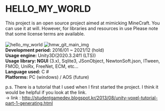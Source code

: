 # HELLO_MY_WORLD

This project is an open source project aimed at mimicking MineCraft. You can use it at will. However, for libraries and resources in use Please note that some license terms are available.  
<br>
![hello_my_world](https://user-images.githubusercontent.com/9248400/75618900-dc37ab00-5bb7-11ea-9ec0-9759c0b6429f.png)
![hmw_git_main_img](https://user-images.githubusercontent.com/9248400/102211930-b47fbc80-3f17-11eb-8d7a-53281bb826ce.png)
<b><Project Overview></b><br>
	<b>Development period:</b> 2016/01 ~ 2021/12 (hold) <br>
	<b>Usage engine:</b> Unity3D(2020.3.24f1 (LTS))<br>
	<b>Usage library: NGUI</b> (3.x), Sqlite3, JSonObject, NewtonSoft.json, ITween, FMOD, UniRx, FreeNet, ECM, etc...<br>
	<b>Language used:</b> C #<br>
	<b>Platforms:</b> PC (windows) / AOS (future)<br>
	
p.s. There is a tutorial that I used when I first started the project. I think it would be helpful if you look at the link.<br>
-> link : http://studentgamedev.blogspot.kr/2013/08/unity-voxel-tutorial-part-1-generating.html
